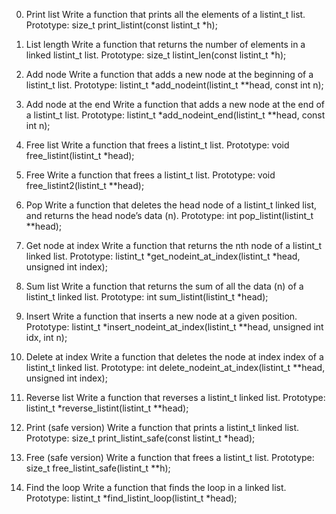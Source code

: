 0. Print list
 Write a function that prints all the elements of a listint_t list.
 Prototype: size_t print_listint(const listint_t *h);

1. List length
 Write a function that returns the number of elements in a linked listint_t list.
 Prototype: size_t listint_len(const listint_t *h);

2. Add node
 Write a function that adds a new node at the beginning of a listint_t list.
 Prototype: listint_t *add_nodeint(listint_t **head, const int n);

3. Add node at the end
 Write a function that adds a new node at the end of a listint_t list.
 Prototype: listint_t *add_nodeint_end(listint_t **head, const int n);

4. Free list
 Write a function that frees a listint_t list.
 Prototype: void free_listint(listint_t *head);

5. Free
 Write a function that frees a listint_t list.
 Prototype: void free_listint2(listint_t **head);

6. Pop
 Write a function that deletes the head node of a listint_t linked list, and returns the head node’s data (n).
 Prototype: int pop_listint(listint_t **head);

7. Get node at index
 Write a function that returns the nth node of a listint_t linked list.
 Prototype: listint_t *get_nodeint_at_index(listint_t *head, unsigned int index);

8. Sum list
 Write a function that returns the sum of all the data (n) of a listint_t linked list.
 Prototype: int sum_listint(listint_t *head);

9. Insert
 Write a function that inserts a new node at a given position.
 Prototype: listint_t *insert_nodeint_at_index(listint_t **head, unsigned int idx, int n);

10. Delete at index
 Write a function that deletes the node at index index of a listint_t linked list.
 Prototype: int delete_nodeint_at_index(listint_t **head, unsigned int index);

11. Reverse list
 Write a function that reverses a listint_t linked list.
 Prototype: listint_t *reverse_listint(listint_t **head);

12. Print (safe version)
 Write a function that prints a listint_t linked list.
 Prototype: size_t print_listint_safe(const listint_t *head);

13. Free (safe version)
 Write a function that frees a listint_t list.
 Prototype: size_t free_listint_safe(listint_t **h);

14. Find the loop
 Write a function that finds the loop in a linked list.
 Prototype: listint_t *find_listint_loop(listint_t *head);
